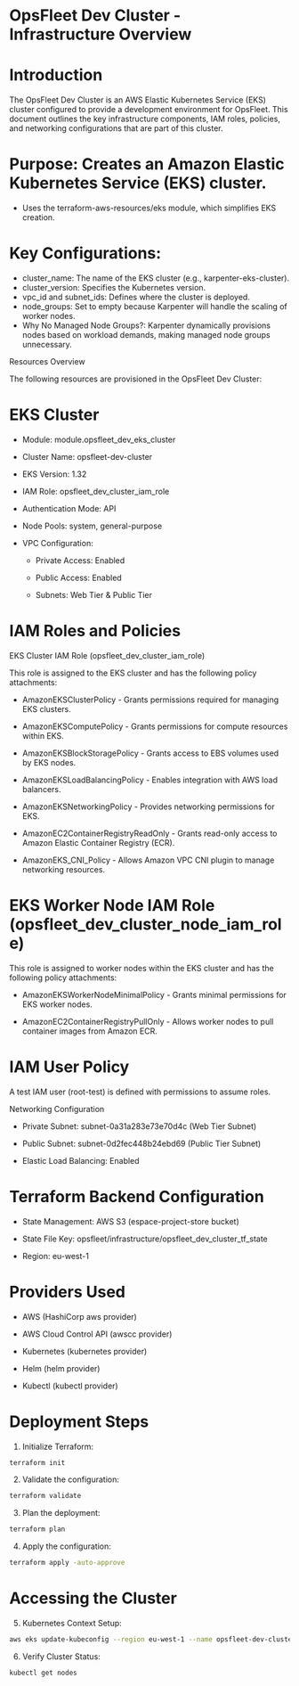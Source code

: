 # OpsFleet Dev Cluster - Infrastructure Overview

# Introduction

The OpsFleet Dev Cluster is an AWS Elastic Kubernetes Service (EKS) cluster configured to provide a development environment for OpsFleet. This document outlines the key infrastructure components, IAM roles, policies, and networking configurations that are part of this cluster.

# Purpose: Creates an Amazon Elastic Kubernetes Service (EKS) cluster.
- Uses the terraform-aws-resources/eks module, which simplifies EKS creation.

# Key Configurations:
- cluster_name: The name of the EKS cluster (e.g., karpenter-eks-cluster).
- cluster_version: Specifies the Kubernetes version.
- vpc_id and subnet_ids: Defines where the cluster is deployed.
- node_groups: Set to empty because Karpenter will handle the scaling of worker nodes.
- Why No Managed Node Groups?: Karpenter dynamically provisions nodes based on workload demands, making managed node groups unnecessary.


Resources Overview

The following resources are provisioned in the OpsFleet Dev Cluster:

# EKS Cluster

- Module: module.opsfleet_dev_eks_cluster

- Cluster Name: opsfleet-dev-cluster

- EKS Version: 1.32

- IAM Role: opsfleet_dev_cluster_iam_role

- Authentication Mode: API

- Node Pools: system, general-purpose

- VPC Configuration:

    - Private Access: Enabled

    - Public Access: Enabled

    - Subnets: Web Tier & Public Tier


# IAM Roles and Policies

EKS Cluster IAM Role (opsfleet_dev_cluster_iam_role)

This role is assigned to the EKS cluster and has the following policy attachments:

- AmazonEKSClusterPolicy - Grants permissions required for managing EKS clusters.

- AmazonEKSComputePolicy - Grants permissions for compute resources within EKS.

- AmazonEKSBlockStoragePolicy - Grants access to EBS volumes used by EKS nodes.

- AmazonEKSLoadBalancingPolicy - Enables integration with AWS load balancers.

- AmazonEKSNetworkingPolicy - Provides networking permissions for EKS.

- AmazonEC2ContainerRegistryReadOnly - Grants read-only access to Amazon Elastic Container Registry (ECR).

- AmazonEKS_CNI_Policy - Allows Amazon VPC CNI plugin to manage networking resources.


# EKS Worker Node IAM Role (opsfleet_dev_cluster_node_iam_role)

This role is assigned to worker nodes within the EKS cluster and has the following policy attachments:

- AmazonEKSWorkerNodeMinimalPolicy - Grants minimal permissions for EKS worker nodes.

- AmazonEC2ContainerRegistryPullOnly - Allows worker nodes to pull container images from Amazon ECR.


# IAM User Policy

A test IAM user (root-test) is defined with permissions to assume roles.

Networking Configuration

- Private Subnet: subnet-0a31a283e73e70d4c (Web Tier Subnet)

- Public Subnet: subnet-0d2fec448b24ebd69 (Public Tier Subnet)

- Elastic Load Balancing: Enabled



# Terraform Backend Configuration

- State Management: AWS S3 (espace-project-store bucket)

- State File Key: opsfleet/infrastructure/opsfleet_dev_cluster_tf_state

- Region: eu-west-1


# Providers Used

- AWS (HashiCorp aws provider)

- AWS Cloud Control API (awscc provider)

- Kubernetes (kubernetes provider)

- Helm (helm provider)

- Kubectl (kubectl provider)



# Deployment Steps

1. Initialize Terraform:
```sh
terraform init
```


2. Validate the configuration:
```sh
terraform validate
```

3. Plan the deployment:
```sh
terraform plan
```

4. Apply the configuration:
```sh
terraform apply -auto-approve
```


# Accessing the Cluster
5. Kubernetes Context Setup:
```sh
aws eks update-kubeconfig --region eu-west-1 --name opsfleet-dev-cluster
```

6. Verify Cluster Status:
```sh
kubectl get nodes
```